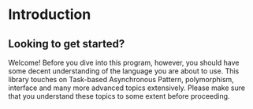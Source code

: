 # Introduction

## Looking to get started?

Welcome! Before you dive into this program, however, you should have some decent understanding of the language you are about to use. This library touches on Task-based Asynchronous Pattern, polymorphism, interface and many more advanced topics extensively. Please make sure that you understand these topics to some extent before proceeding.
